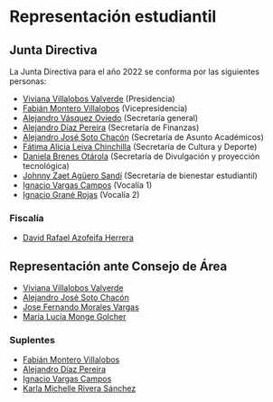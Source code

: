 # Representación estudiantil

## Junta Directiva
La Junta Directiva para el año 2022 se conforma por las siguientes personas:

- [Viviana Villalobos Valverde](https://t.me/Vivi1007) (Presidencia)
- [Fabián Montero Villalobos](https://t.me/fabianmv) (Vicepresidencia)
- [Alejandro Vásquez Oviedo](https://t.me/vasquez0244) (Secretaría general)
- [Alejandro Díaz Pereira](https://t.me/adiazp) (Secretaría de Finanzas)
- [Alejandro José Soto Chacón](https://t.me/soto3442) (Secretaría de Asunto Académicos)
- [Fátima Alicia Leiva Chinchilla](https://t.me/Faleiva) (Secretaría de Cultura y Deporte)
- [Daniela Brenes Otárola](https://t.me/dani0805) (Secretaría de Divulgación y proyección tecnológica)
- [Johnny Zaet Agüero Sandí](https://t.me/johnny_zaet08) (Secretaría de bienestar estudiantil)
- [Ignacio Vargas Campos](https://t.me/zkwinkle) (Vocalía 1)
- [Ignacio Grané Rojas](https://t.me/Ignaciograne) (Vocalía 2)

### Fiscalía
- [David Rafael Azofeifa Herrera](https://t.me/DavidAzoherra)

## Representación ante Consejo de Área
- [Viviana Villalobos Valverde](https://t.me/Vivi1007)
- [Alejandro José Soto Chacón](https://t.me/soto3442)
- [Jose Fernando Morales Vargas](https://t.me/josfemova)
- [María Lucía Monge Golcher](https://t.me/Aykull)

### Suplentes
- [Fabián Montero Villalobos](https://t.me/fabianmv)
- [Alejandro Díaz Pereira](https://t.me/adiazp)
- [Ignacio Vargas Campos](https://t.me/zkwinkle)
- [Karla Michelle Rivera Sánchez](https://t.me/KarlaMi)
